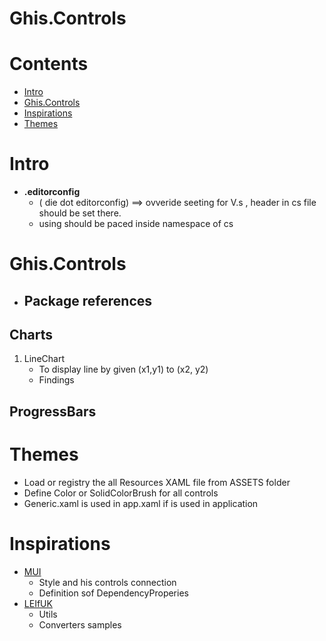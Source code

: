 

# **Ghis.Controls**
# Contents
- [Intro](#intro)
- [Ghis.Controls](#ghis.controls)
- [Inspirations](#inspirations)
- [Themes](#themes)

# Intro
- **.editorconfig**
  - ( die dot editorconfig) ==> ovveride seeting for V.s , header in cs file should be set there.
  - using should be paced inside namespace of cs
# Ghis.Controls
- Package references
  - 
## Charts
1. LineChart
   - To display line by given (x1,y1) to (x2, y2)
   - Findings
## ProgressBars
# Themes
- Load or registry the all Resources  XAML file from ASSETS folder
- Define Color or SolidColorBrush for all controls 
- Generic.xaml is used in app.xaml if is used in application

# Inspirations
- [MUI](https://github.com/firstfloorsoftware/mui)
  - Style and his controls connection
  - Definition sof DependencyProperies
- [LEIfUK](https://github.com/LeifUK/OpenControls.Wpf)
  - Utils
  - Converters samples


